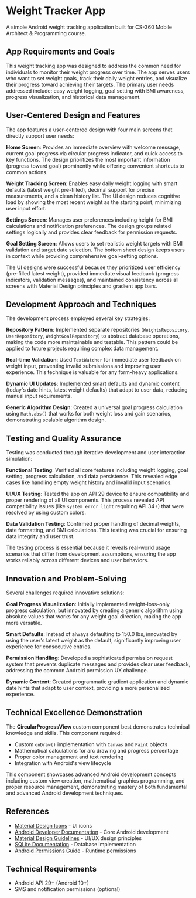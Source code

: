 # Weight Tracker App

A simple Android weight tracking application built for CS-360 Mobile Architect & Programming course.

## App Requirements and Goals

This weight tracking app was designed to address the common need for individuals to monitor their weight progress over time. The app serves users who want to set weight goals, track their daily weight entries, and visualize their progress toward achieving their targets. The primary user needs addressed include: easy weight logging, goal setting with BMI awareness, progress visualization, and historical data management.

## User-Centered Design and Features

The app features a user-centered design with four main screens that directly support user needs:

**Home Screen**: Provides an immediate overview with welcome message, current goal progress via circular progress indicator, and quick access to key functions. The design prioritizes the most important information (progress toward goal) prominently while offering convenient shortcuts to common actions.

**Weight Tracking Screen**: Enables easy daily weight logging with smart defaults (latest weight pre-filled), decimal support for precise measurements, and a clean history list. The UI design reduces cognitive load by showing the most recent weight as the starting point, minimizing user input effort.

**Settings Screen**: Manages user preferences including height for BMI calculations and notification preferences. The design groups related settings logically and provides clear feedback for permission requests.

**Goal Setting Screen**: Allows users to set realistic weight targets with BMI validation and target date selection. The bottom sheet design keeps users in context while providing comprehensive goal-setting options.

The UI designs were successful because they prioritized user efficiency (pre-filled latest weight), provided immediate visual feedback (progress indicators, validation messages), and maintained consistency across all screens with Material Design principles and gradient app bars.

## Development Approach and Techniques

The development process employed several key strategies:

**Repository Pattern**: Implemented separate repositories (`WeightsRepository`, `UserRepository`, `WeightGoalRepository`) to abstract database operations, making the code more maintainable and testable. This pattern could be applied to future projects requiring complex data management.

**Real-time Validation**: Used `TextWatcher` for immediate user feedback on weight input, preventing invalid submissions and improving user experience. This technique is valuable for any form-heavy applications.

**Dynamic UI Updates**: Implemented smart defaults and dynamic content (today's date hints, latest weight defaults) that adapt to user data, reducing manual input requirements.

**Generic Algorithm Design**: Created a universal goal progress calculation using `Math.abs()` that works for both weight loss and gain scenarios, demonstrating scalable algorithm design.

## Testing and Quality Assurance

Testing was conducted through iterative development and user interaction simulation:

**Functional Testing**: Verified all core features including weight logging, goal setting, progress calculation, and data persistence. This revealed edge cases like handling empty weight history and invalid input scenarios.

**UI/UX Testing**: Tested the app on API 29 device to ensure compatibility and proper rendering of all UI components. This process revealed API compatibility issues (like `system_error_light` requiring API 34+) that were resolved by using custom colors.

**Data Validation Testing**: Confirmed proper handling of decimal weights, date formatting, and BMI calculations. This testing was crucial for ensuring data integrity and user trust.

The testing process is essential because it reveals real-world usage scenarios that differ from development assumptions, ensuring the app works reliably across different devices and user behaviors.

## Innovation and Problem-Solving

Several challenges required innovative solutions:

**Goal Progress Visualization**: Initially implemented weight-loss-only progress calculation, but innovated by creating a generic algorithm using absolute values that works for any weight goal direction, making the app more versatile.

**Smart Defaults**: Instead of always defaulting to 150.0 lbs, innovated by using the user's latest weight as the default, significantly improving user experience for consecutive entries.

**Permission Handling**: Developed a sophisticated permission request system that prevents duplicate messages and provides clear user feedback, addressing the common Android permission UX challenge.

**Dynamic Content**: Created programmatic gradient application and dynamic date hints that adapt to user context, providing a more personalized experience.

## Technical Excellence Demonstration

The **CircularProgressView** custom component best demonstrates technical knowledge and skills. This component required:

- Custom `onDraw()` implementation with `Canvas` and `Paint` objects
- Mathematical calculations for arc drawing and progress percentage
- Proper color management and text rendering
- Integration with Android's view lifecycle

This component showcases advanced Android development concepts including custom view creation, mathematical graphics programming, and proper resource management, demonstrating mastery of both fundamental and advanced Android development techniques.

## References

- [Material Design Icons](https://fonts.google.com/icons) - UI icons
- [Android Developer Documentation](https://developer.android.com/) - Core Android development
- [Material Design Guidelines](https://material.io/design) - UI/UX design principles
- [SQLite Documentation](https://www.sqlite.org/docs.html) - Database implementation
- [Android Permissions Guide](https://developer.android.com/guide/topics/permissions/overview) - Runtime permissions

## Technical Requirements

- Android API 29+ (Android 10+)
- SMS and notification permissions (optional)

